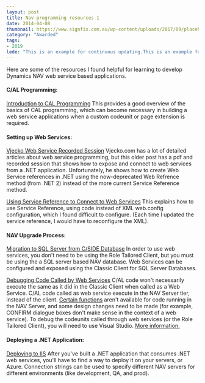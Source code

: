 ```yaml
---
layout: post
title: Nav programming resources 1
date: 2014-04-08
thumbnail: https://www.signfix.com.au/wp-content/uploads/2017/09/placeholder-600x400.png
category: "Awarded"
tags:
- 2019
lede: "This is an example for continuous updating.This is an example for continuous updating.This is an example for continuous updating.This is an example for continuous updating.This is an example for continuous updating."
---
```


Here are some of the resources I found helpful for learning to develop Dynamics NAV web service based applications.

#### C/AL Programming:

[Introduction to CAL Programming](http://www.consultec.es/DocTutoriales/Introduction_to_CAL_Programming.pdf)
This provides a good overview of the basics of CAL programming, which can become necessary in building a web service applications when a custom codeunit or page extension is required.

#### Setting up Web Services:
[Vjecko Web Service Recorded Session](http://vjeko.com/blog/connecting-to-nav-through-web-services-recorded-session)
Vjecko.com has a lot of detailed articles about web service programming, but this older post has a pdf and recorded session that shows how to expose and connect to web services from a .NET application.  Unfortunately, he shows how to create Web Service references in .NET using the now-deprecated Web Refrence method (from .NET 2) instead of the more current Service Reference method.

[Using Service Reference to Connect to Web Services](http://blogs.msdn.com/b/freddyk/archive/2010/01/20/connecting-to-nav-web-services-from-c-using-service-reference-config-file-version.aspx)
This explains how to use Service Reference, using code instead of XML web.config configuration, which I found difficult to configure.  (Each time I updated the service reference, I would have to reconfigure the XML).

#### NAV Upgrade Process:
[Migration to SQL Server from C/SIDE Database](http://saurav-nav.blogspot.com/2012/12/nav-2013-upgrade-part-iv-sql-migration.html)
In order to use web services, you don't need to be using the Role Tailored Client, but you must be using the a SQL server based NAV database.  Web Services can be configured and exposed using the Classic Client for SQL Server Databases.

[Debugging Code Called by Web Services](http://blogs.msdn.com/b/nav/archive/2012/03/05/rtc-debugging.aspx)
C/AL code won't necessarily execute the same as it did in the Classic Client when called  as a Web Service.  C/AL code called as web service execute in the NAV Server tier, instead of the client.  [Certain functions](http://msdn.microsoft.com/en-us/library/ff477107.aspx) aren't available for code running in the NAV Server, and some design changes need to be made (for example, CONFIRM dialogue boxes don't make sense in the context of a web service).  To debug the codeunits called through web services (or the Role Tailored Client), you will need to use Visual Studio.
[More information.](http://msdn.microsoft.com/en-us/library/dd338765.aspx#SU)

#### Deploying a .NET Application:
[Deploying to IIS](http://www.asp.net/mvc/overview/deployment/visual-studio-web-deployment/deploying-to-iis)  After you've built a .NET application that consumes .NET web services, you'll have to find a way to deploy it on your servers, or Azure.  Connection strings can be used to specify different NAV servers for different environments (like development, QA, and prod).

